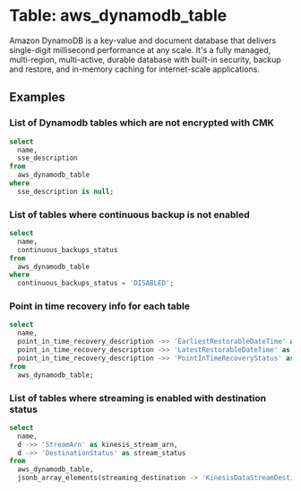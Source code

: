 # Table: aws_dynamodb_table

Amazon DynamoDB is a key-value and document database that delivers single-digit millisecond performance at any scale. It's a fully managed, multi-region, multi-active, durable database with built-in security, backup and restore, and in-memory caching for internet-scale applications.

## Examples

### List of Dynamodb tables which are not encrypted with CMK

```sql
select
  name,
  sse_description
from
  aws_dynamodb_table
where
  sse_description is null;
```


### List of tables where continuous backup is not enabled

```sql
select
  name,
  continuous_backups_status
from
  aws_dynamodb_table
where
  continuous_backups_status = 'DISABLED';
```


### Point in time recovery info for each table

```sql
select
  name,
  point_in_time_recovery_description ->> 'EarliestRestorableDateTime' as earliest_restorable_date_time,
  point_in_time_recovery_description ->> 'LatestRestorableDateTime' as latest_restorable_date_time,
  point_in_time_recovery_description ->> 'PointInTimeRecoveryStatus' as point_in_time_recovery_status
from
  aws_dynamodb_table;
```

### List of tables where streaming is enabled with destination status

```sql
select
  name,
  d ->> 'StreamArn' as kinesis_stream_arn,
  d ->> 'DestinationStatus' as stream_status
from
  aws_dynamodb_table,
  jsonb_array_elements(streaming_destination -> 'KinesisDataStreamDestinations') as d
```
